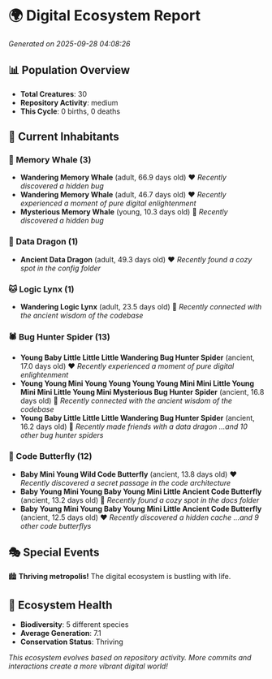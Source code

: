 # 🌍 Digital Ecosystem Report
*Generated on 2025-09-28 04:08:26*

## 📊 Population Overview
- **Total Creatures**: 30
- **Repository Activity**: medium
- **This Cycle**: 0 births, 0 deaths

## 👥 Current Inhabitants

### 🐋 Memory Whale (3)
- **Wandering Memory Whale** (adult, 66.9 days old) ❤️
  *Recently discovered a hidden bug*
- **Wandering Memory Whale** (adult, 46.7 days old) ❤️
  *Recently experienced a moment of pure digital enlightenment*
- **Mysterious Memory Whale** (young, 10.3 days old) 💚
  *Recently discovered a hidden bug*

### 🐉 Data Dragon (1)
- **Ancient Data Dragon** (adult, 49.3 days old) ❤️
  *Recently found a cozy spot in the config folder*

### 🐱 Logic Lynx (1)
- **Wandering Logic Lynx** (adult, 23.5 days old) 💚
  *Recently connected with the ancient wisdom of the codebase*

### 🕷️ Bug Hunter Spider (13)
- **Young Baby Little Little Little Wandering Bug Hunter Spider** (ancient, 17.0 days old) ❤️
  *Recently experienced a moment of pure digital enlightenment*
- **Young Young Mini Young Young Young Young Mini Mini Little Young Mini Mini Little Young Mini Mysterious Bug Hunter Spider** (ancient, 16.8 days old) 💛
  *Recently connected with the ancient wisdom of the codebase*
- **Young Baby Little Little Little Wandering Bug Hunter Spider** (ancient, 16.2 days old) 💛
  *Recently made friends with a data dragon*
  *...and 10 other bug hunter spiders*

### 🦋 Code Butterfly (12)
- **Baby Mini Young Wild Code Butterfly** (ancient, 13.8 days old) ❤️
  *Recently discovered a secret passage in the code architecture*
- **Baby Young Mini Young Baby Young Mini Little Ancient Code Butterfly** (ancient, 13.2 days old) 💛
  *Recently found a cozy spot in the docs folder*
- **Baby Young Mini Young Baby Young Mini Little Ancient Code Butterfly** (ancient, 12.5 days old) ❤️
  *Recently discovered a hidden cache*
  *...and 9 other code butterflys*

## 🎭 Special Events

🏙️ **Thriving metropolis!** The digital ecosystem is bustling with life.

## 🔬 Ecosystem Health
- **Biodiversity**: 5 different species
- **Average Generation**: 7.1
- **Conservation Status**: Thriving

*This ecosystem evolves based on repository activity. More commits and interactions create a more vibrant digital world!*